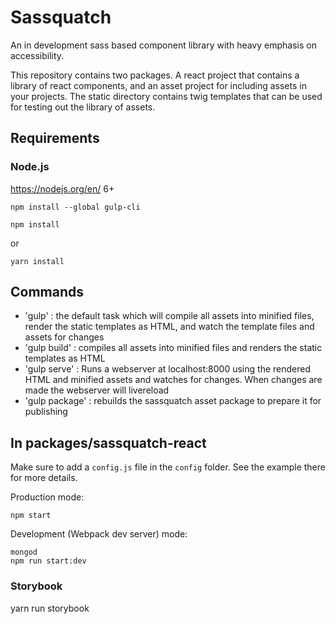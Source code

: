 # Sassquatch

An in development sass based component library with heavy emphasis on accessibility.

This repository contains two packages. A react project that contains a library of react components, and an asset project for including assets in your projects.
The static directory contains twig templates that can be used for testing out the library of assets.

## Requirements

### Node.js
https://nodejs.org/en/ 6+

```shell
npm install --global gulp-cli
```

```shell
npm install
```
or

```shell
yarn install
```

## Commands

- 'gulp' : the default task which will compile all assets into minified files, render the static templates as HTML, and watch the template files and assets for changes
- 'gulp build' : compiles all assets into minified files and renders the static templates as HTML
- 'gulp serve' : Runs a webserver at localhost:8000 using the rendered HTML and minified assets and watches for changes. When changes are made the webserver will livereload
- 'gulp package' : rebuilds the sassquatch asset package to prepare it for publishing

## In packages/sassquatch-react

Make sure to add a `config.js` file in the `config` folder. See the example there for more details.

Production mode:

```shell
npm start
```

Development (Webpack dev server) mode:

```shell
mongod
npm run start:dev
```

### Storybook

yarn run storybook



